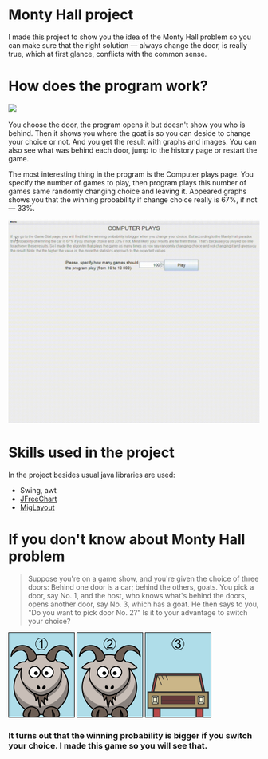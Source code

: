 # Monty Hall project

I made this project to show you the idea of the Monty Hall problem so you can make sure that the right solution — always change the
door, is really true, which at first glance, conflicts with the common sense.

# How does the program work?

<img src="MontyHallGameShow.gif" width="568" >

You choose the door, the program opens it but doesn't show you who is behind. Then it shows you where the goat is so you can deside to change
your choice or not. And you get the result with graphs and images. You can also see what was behind each door, jump to the history page or restart
the game.

The most interesting thing in the program is the Computer plays page. You specify the number of games to play, then program plays this number of games
same randomly changing choice and leaving it. Appeared graphs shows you that the winning probability if change choice really is 67%, if not — 33%.

<img src="ComputersPlayShow.gif" width="568" >

# Skills used in the project

In the project besides usual java libraries are used:
- Swing, awt
- [JFreeChart](https://www.jfree.org/jfreechart/)
- [MigLayout](https://www.miglayout.com)

# If you don't know about Monty Hall problem

> Suppose you're on a game show, and you're given the choice of three doors: Behind one door is a car; behind the others, goats. You pick a door,
> say No. 1, and the host, who knows what's behind the doors, opens another door, say No. 3, which has a goat. He then says to you, "Do you want
> to pick door No. 2?" Is it to your advantage to switch your choice?

![](src/main/resources/goat1.png)
![](src/main/resources/goat2.png)
![](src/main/resources/car3.png)

### It turns out that the winning probability is bigger if you switch your choice. I made this game so you will see that.
